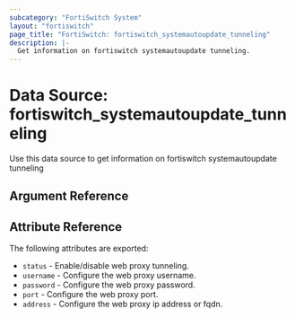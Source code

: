 ```yaml
---
subcategory: "FortiSwitch System"
layout: "fortiswitch"
page_title: "FortiSwitch: fortiswitch_systemautoupdate_tunneling"
description: |-
  Get information on fortiswitch systemautoupdate tunneling.
---
```


# Data Source: fortiswitch_systemautoupdate_tunneling
Use this data source to get information on fortiswitch systemautoupdate tunneling

## Argument Reference



## Attribute Reference

The following attributes are exported:

* `status` - Enable/disable web proxy tunneling.
* `username` - Configure the web proxy username.
* `password` - Configure the web proxy password.
* `port` - Configure the web proxy port.
* `address` - Configure the web proxy ip address or fqdn.


